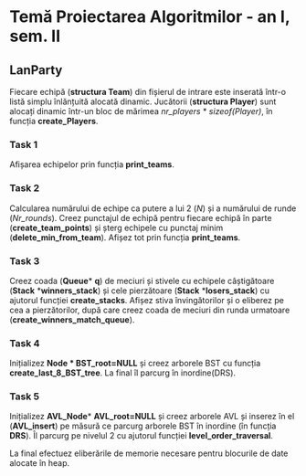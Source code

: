 
# Temă Proiectarea Algoritmilor - an I, sem. II
## LanParty

Fiecare echipă (**structura Team**) din fișierul de intrare este inserată într-o listă simplu înlănțuită alocată dinamic. Jucătorii (**structura Player**) sunt alocați dinamic într-un bloc de mărimea *nr_players* * *sizeof(Player)*, în funcția **create_Players**. 


### Task 1

Afișarea echipelor prin funcția **print_teams**.

### Task 2
Calcularea numărului de echipe ca putere a lui 2 (*N*) și a numărului de runde (*Nr_rounds*). Creez punctajul de echipă pentru fiecare echipă în parte (**create_team_points**) și șterg echipele cu punctaj minim (**delete_min_from_team**). Afișez tot prin funcția **print_teams**.

### Task 3
Creez coada (**Queue*** **q**) de meciuri și stivele cu echipele câștigătoare (**Stack** ***winners_stack**) și cele pierzătoare (**Stack** ***losers_stack**) cu ajutorul funcției **create_stacks**. Afișez stiva învingătorilor și o eliberez pe cea a pierzătorilor, după care creez coada de meciuri din runda urmatoare (**create_winners_match_queue**).

### Task 4
Inițializez **Node * BST_root=NULL** și creez arborele BST cu funcția **create_last_8_BST_tree**. La final îl parcurg în inordine(DRS).

### Task 5
Inițializez **AVL_Node*** **AVL_root=NULL** și creez arborele AVL și inserez în el (**AVL_insert**) pe măsură ce parcurg arborele BST în inordine (în funcția **DRS**). Îl parcurg pe nivelul 2 cu ajutorul funcției **level_order_traversal**.

La final efectuez eliberările de memorie necesare pentru blocurile de date alocate în heap.
